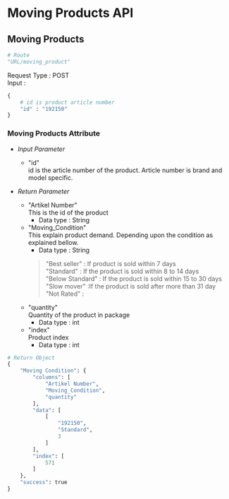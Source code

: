 # **Moving Products API**

## **Moving Products**  

~~~python
# Route
"URL/moving_product"
~~~

Request Type : POST\
Input :

~~~python
{
    # id is product article number
    "id" : "192150"
}
~~~

### **Moving Products Attribute**

* *Input Parameter*
  * "id"\
  id is the article number of the product. Article number is brand and model specific. 

* *Return Parameter*
  * "Artikel Number"\
  This is the id of the product
    * Data type : String
  * "Moving_Condition"\
  This explain product demand. Depending upon the condition as explained bellow.
    * Data type : String
    >"Best seller" : If product is sold within 7 days\
    >"Standard" : If the product is sold within 8 to 14 days\
    >"Below Standard" : If the product is sold within 15 to 30 days\
    >"Slow mover" :If the product is sold after more than 31 day\
    > "Not Rated" : 
  * "quantity"\
  Quantity of the product in package 
    * Data type : int
  * "index"\
  Product index
    * Data type : int

~~~python 
# Return Object
{
    "Moving Condition": {
        "columns": [
            "Artikel Number",
            "Moving_Condition",
            "quantity"
        ],
        "data": [
            [
                "192150",
                "Standard",
                3
            ]
        ],
        "index": [
            571
        ]
    },
    "success": true
}
~~~
